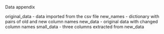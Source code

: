 Data appendix

original_data - data imported from the csv file
new_names - dictionary with pairs of old and new column names
new_data - original data with changed column names
small_data - three columns extracted from new_data



